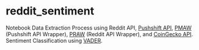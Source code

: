 # reddit_sentiment

Notebook Data Extraction Process using Reddit API, [Pushshift API](https://github.com/pushshift/api), [PMAW](https://github.com/mattpodolak/pmaw) (Pushshift API Wrapper), [PRAW](https://github.com/praw-dev/praw) (Reddit API Wrapper), and [CoinGecko API](https://www.coingecko.com/en/api). Sentiment Classification using [VADER](https://github.com/cjhutto/vaderSentiment).
